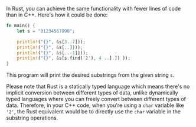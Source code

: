 In Rust, you can achieve the same functionality with fewer lines of code than in C++. Here's how it could be done:

```rust
fn main() {
    let s = "01234567890";

    println!("{}", &s[3..7]));
    println!("{}", &s[..]}));
    println!("{}", &s[..-1]]));
    println!("{}", &s[s.find('2'), 4 ..].]) ));
}
```
This program will print the desired substrings from the given string `s`.

Please note that Rust is a statically typed language which means there's no implicit conversion between different types of data, unlike dynamically typed languages where you can freely convert between different types of data. Therefore, in your C++ code, when you're using a `char` variable like `'2'`, the Rust equivalent would be to directly use the `char` variable in the substring operations.
